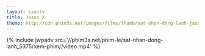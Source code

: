 ```yaml
---
layout: sieutv
title: Jason X
thumb: http://cdn.phim3s.net/images/films/thumb/sat-nhan-dong-lanh-jason-x-2001.jpg
---
```

{% include jwpadv src='//phim3s.net/phim-le/sat-nhan-dong-lanh_5375/xem-phim//video.mp4' %}